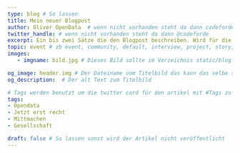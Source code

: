 ```yaml
---
type: blog # So lassen
title: Mein neuer Blogpost
author: Oliver OpenData  # wenn nicht vorhanden steht da dann codeforde
twitter_handle: # wenn nicht vorhanden steht da dann @codeforde
excerpt: Ein bis zwei Sätze die den Blogpost beschreiben. Wird für die Blogliste verwendet.
topic: event # zb event, community, default, interview, project, story, toolbox
images:
   - imgname: bild.jpg # Dieses Bild sollte im Verzeichnis static/blog existieren

og_image: header.img # Der Dateiname vom Titelbild das kann das selbe sein wie unter images und sollte auch unter static/blog liegen
og_description:  # Der alt Text zum Titelbild

# Tags werden benutzt um die twitter card für den artikel mit #Tags zu versorgen und um in Suchmaschinen gefunden zu werden
tags:
- Opendata
- Jetzt erst recht
- Mittmachen
- Gesellschaft

draft: false # So lassen sonst wird der Artikel nicht veröffentlicht
---
```



